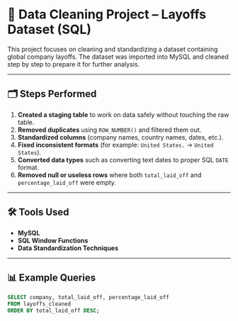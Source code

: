# 🧹 Data Cleaning Project – Layoffs Dataset (SQL)

This project focuses on cleaning and standardizing a dataset containing global company layoffs.
The dataset was imported into MySQL and cleaned step by step to prepare it for further analysis.

---

## 🗂️ Steps Performed

1. **Created a staging table** to work on data safely without touching the raw table.  
2. **Removed duplicates** using `ROW_NUMBER()` and filtered them out.  
3. **Standardized columns** (company names, country names, dates, etc.).  
4. **Fixed inconsistent formats** (for example: `United States.` → `United States`).  
5. **Converted data types** such as converting text dates to proper SQL `DATE` format.  
6. **Removed null or useless rows** where both `total_laid_off` and `percentage_laid_off` were empty.  

---

## 🛠️ Tools Used

- **MySQL**
- **SQL Window Functions**
- **Data Standardization Techniques**

---

## 📊 Example Queries

```sql
SELECT company, total_laid_off, percentage_laid_off
FROM layoffs_cleaned
ORDER BY total_laid_off DESC;
